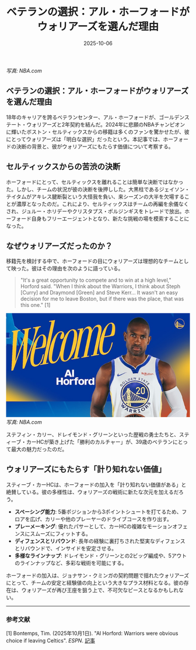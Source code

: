 ﻿---
title: "ベテランの選択：アル・ホーフォードがウォリアーズを選んだ理由"
date: 2025-10-06
tags: [NBA, アル・ホーフォード, ウォリアーズ, 移籍]
category: nba
image: /ltb-blog/nba_images/al-horford-warriors.png
description: "アル・ホーフォードの移籍決断を分析。ウォリアーズ加入がチーム戦術へ与える影響を解説。"
---
*写真: NBA.com*

## ベテランの選択：アル・ホーフォードがウォリアーズを選んだ理由

18年のキャリアを誇るベテランセンター、アル・ホーフォードが、ゴールデンステート・ウォリアーズと2年契約を結んだ。2024年に悲願のNBAチャンピオンに輝いたボストン・セルティックスからの移籍は多くのファンを驚かせたが、彼にとってウォリアーズは「明白な選択」だったという。本記事では、ホーフォードの決断の背景と、彼がウォリアーズにもたらす価値について考察する。

## セルティックスからの苦渋の決断

ホーフォードにとって、セルティックスを離れることは簡単な決断ではなかった。しかし、チームの状況が彼の決断を後押しした。大黒柱であるジェイソン・テイタムがアキレス腱断裂という大怪我を負い、来シーズンの大半を欠場することが濃厚となったのだ。これにより、セルティックスはチームの再編を余儀なくされ、ジュルー・ホリデーやクリスタプス・ポルジンギスをトレードで放出。ホーフォード自身もフリーエージェントとなり、新たな挑戦の場を模索することになった。

## なぜウォリアーズだったのか？

移籍先を検討する中で、ホーフォードの目にウォリアーズは理想的なチームとして映った。彼はその理由を次のように語っている。

> "It's a great opportunity to compete and to win at a high level," Horford said. "When I think about the Warriors, I think about Steph [Curry] and Draymond [Green] and Steve Kerr... It wasn't an easy decision for me to leave Boston, but if there was the place, that was this one." [1]

![アル・ホーフォード](/nba_images/al-horford-warriors2.png)
*写真: NBA.com*

ステフィン・カリー、ドレイモンド・グリーンといった歴戦の勇士たちと、スティーブ・カーHCが築き上げた「勝利のカルチャー」が、39歳のベテランにとって最大の魅力だったのだ。

## ウォリアーズにもたらす「計り知れない価値」

スティーブ・カーHCは、ホーフォードの加入を「計り知れない価値がある」と絶賛している。彼の多様性は、ウォリアーズの戦術に新たな次元を加えるだろう。

- **スペーシング能力**: 5番ポジションから3ポイントシュートを打てるため、フロアを広げ、カリーや他のプレーヤーのドライブコースを作り出す。
- **プレーメーキング**: 優れたパサーとして、カーHCの複雑なモーションオフェンスにスムーズにフィットする。
- **ディフェンスとリバウンド**: 長年の経験に裏打ちされた堅実なディフェンスとリバウンドで、インサイドを安定させる。
- **多様なラインナップ**: ドレイモンド・グリーンとの2ビッグ編成や、5アウトのラインナップなど、多彩な戦術を可能にする。

ホーフォードの加入は、ジョナサン・クミンガの契約問題で揺れたウォリアーズにとって、チームの安定と経験値の向上という大きなプラス材料となる。彼の存在は、ウォリアーズが再び王座を狙う上で、不可欠なピースとなるかもしれない。

---

### 参考文献

[1] Bontemps, Tim. (2025年10月1日). "Al Horford: Warriors were obvious choice if leaving Celtics". *ESPN*. [記事](https://www.espn.com/nba/story/_/id/46453380/al-horford-warriors-were-obvious-choice-leaving-celtics)
